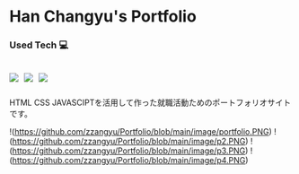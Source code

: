 <h1>Han Changyu's Portfolio</h1>
<h3>Used Tech 💻</h3>
<h2><p>
  <img src="https://img.shields.io/badge/HTML5-E34F26?style=flat-square&logo=HTML5&logoColor=white"/>&nbsp 
  <img src="https://img.shields.io/badge/CSS3-1572B6?style=flat-square&logo=CSS3&logoColor=white"/>&nbsp
  <img src="https://img.shields.io/badge/JavaScript-F7DF1E?style=flat-square&logo=JavaScript&logoColor=black"/>&nbsp<br>
 </p></h2>

 HTML CSS JAVASCIPTを活用して作った就職活動ためのポートフォリオサイトです。


!(https://github.com/zzangyu/Portfolio/blob/main/image/portfolio.PNG)
!(https://github.com/zzangyu/Portfolio/blob/main/image/p2.PNG)
!(https://github.com/zzangyu/Portfolio/blob/main/image/p3.PNG)
!(https://github.com/zzangyu/Portfolio/blob/main/image/p4.PNG)

